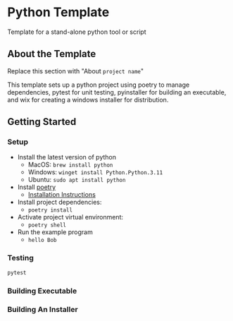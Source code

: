 # Python Template

Template for a stand-alone python tool or script

## About the Template

Replace this section with "About `project name`"

This template sets up a python project using poetry to manage dependencies, pytest for unit testing, pyinstaller for building an executable, and wix for creating a windows installer for distribution.

## Getting Started

### Setup
- Install the latest version of python
	- MacOS: `brew install python`
	- Windows: `winget install Python.Python.3.11`
	- Ubuntu: `sudo apt install python`
- Install [poetry](https://python-poetry.org/)
	- [Installation Instructions](https://python-poetry.org/docs/#installation)
- Install project dependencies:
	- `poetry install`
- Activate project virtual environment:
	- `poetry shell`
- Run the example program
	- `hello Bob`

### Testing

```bash
pytest
```

### Building Executable

### Building An Installer
